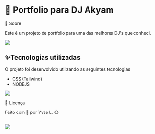<h1>🚀 Portfolio para DJ Akyam</h1>
🔖  Sobre
<p>Este é um projeto de portfolio para uma das melhores DJ's que conheci.</p>

![](https://raw.githubusercontent.com/andreasbm/readme/master/assets/lines/rainbow.png)

##  ✨Tecnologias utilizadas

O projeto foi desenvolvido utilizando as seguintes tecnologias

- CSS (Tailwind)
- NODEJS

![](https://raw.githubusercontent.com/andreasbm/readme/master/assets/lines/rainbow.png)


<p>📄 Licença</p>
<p>Feito com 💜 por Yves L. 😊</p>

<br>
<img src="src/assets/images/preview.png">
